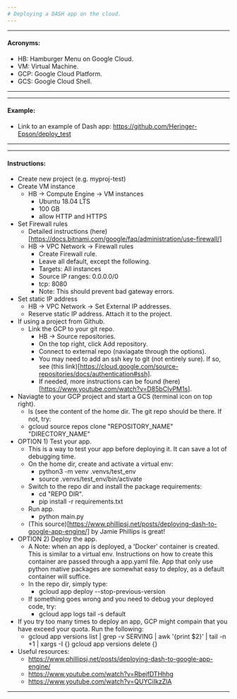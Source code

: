 ```yaml
---
# Deploying a DASH app on the cloud.
---
```


---
#### Acronyms:
+ HB: Hamburger Menu on Google Cloud.
+ VM: Virtual Machine. 
+ GCP: Google Cloud Platform.
+ GCS: Google Cloud Shell.
---

---
#### Example:
+ Link to an example of Dash app: https://github.com/Heringer-Epson/deploy_test
---

---
#### Instructions:

+ Create new project (e.g. myproj-test)
+ Create VM instance
  + HB -> Compute Engine -> VM instances
    + Ubuntu 18.04 LTS
    + 100 GB
    + allow HTTP and HTTPS
+ Set Firewall rules
  + Detailed instructions (here)[https://docs.bitnami.com/google/faq/administration/use-firewall/]
  + HB -> VPC Network -> Firewall rules
    + Create Firewall rule.
    + Leave all default, except the following. 
    + Targets: All instances
    + Source IP ranges: 0.0.0.0/0
    + tcp: 8080
    + Note: This should prevent bad gateway errors.
+ Set static IP address
  + HB -> VPC Network -> Set External IP addresses.
  + Reserve static IP address. Attach it to the project.
+ If using a project from Github.
  + Link the GCP to your git repo.
    + HB -> Source repositories.
    + On the top right, click Add repository.
    + Connect to external repo (naviagate through the options).
    + You may need to add an ssh key to git (not entirely sure). If so, see (this link)[https://cloud.google.com/source-repositories/docs/authentication#ssh].
    + If needed, more instructions can be found (here)[https://www.youtube.com/watch?v=D85bCIvPM1s].
+ Naviagte to your GCP project and start a GCS (terminal icon on top right).
  + ls (see the content of the home dir. The git repo should be there. If not, try:
  + gcloud source repos clone "REPOSITORY_NAME" "DIRECTORY_NAME"
+ OPTION 1) Test your app.
  + This is a way to test your app before deploying it. It can save a lot of debugging time.
  + On the home dir, create and activate a virtual env:
    + python3 -m venv .venvs/test_env
    + source .venvs/test_env/bin/activate
  + Switch to the repo dir and install the package requirements:
    + cd "REPO DIR".
    + pip install -r requirements.txt
  + Run app.
    + python main.py
  + (This source)[https://www.phillipsj.net/posts/deploying-dash-to-google-app-engine/] by Jamie Phillips is great! 
+ OPTION 2) Deploy the app.
  + A Note: when an app is deployed, a 'Docker' container is created. This is similar to a virtual env. Instructions on how to create this container are passed through a app.yaml file. App that only use python mative packages are somewhat easy to deploy, as a default container will suffice.
  + In the repo dir, simply type:
    + gcloud app deploy --stop-previous-version
  + If something goes wrong and you need to debug your deployed code, try:
    + gcloud app logs tail -s default
+ If you try too many times to deploy an app, GCP might compain that you have exceed your quota. Run the following:
  + gcloud app versions list | grep -v SERVING | awk '{print $2}' | tail -n +1 | xargs -I {} gcloud app versions delete {} 
+ Useful resources:
  + https://www.phillipsj.net/posts/deploying-dash-to-google-app-engine/
  + https://www.youtube.com/watch?v=RbejfDTHhhg
  + https://www.youtube.com/watch?v=QUYCiIkzZlA

---
